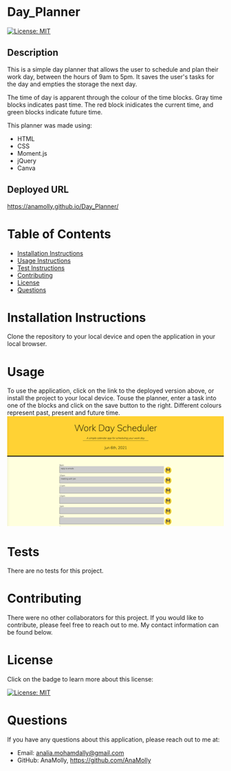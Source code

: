 # Day_Planner

  [![License: MIT](https://img.shields.io/badge/License-MIT-yellow.svg)](https://opensource.org/licenses/MIT)

  ## Description
  This is a simple day planner that allows the user to schedule and plan their work day, between the hours of 9am to 5pm. It saves the user's tasks for the day and empties the storage the next day.
  
  The time of day is apparent through the colour of the time blocks. Gray time blocks indicates past time. The red block inidicates the current time, and green blocks indicate future time.

  This planner was made using:
  - HTML
  - CSS
  - Moment.js 
  - jQuery
  - Canva

  ## Deployed URL
  https://anamolly.github.io/Day_Planner/

  # Table of Contents
  - [Installation Instructions](#installation-instructions)
  - [Usage Instructions](#usage)
  - [Test Instructions](#tests)
  - [Contributing](#contributing)
  - [License](#license)
  - [Questions](#questions)

  # Installation Instructions
  Clone the repository to your local device and open the application in your local browser.

  # Usage
  To use the application, click on the link to the deployed version above, or install the project to your local device. Touse the planner, enter a task into one of the blocks and click on the save button to the right. Different colours represent past, present and future time.
  ![](./assets/images/Screenshot.png)

  # Tests
  There are no tests for this project.

  # Contributing
  There were no other collaborators for this project. If you would like to contribute, please feel free to reach out to me. My contact information can be found below.

  # License
  Click on the badge to learn more about this license:

  [![License: MIT](https://img.shields.io/badge/License-MIT-yellow.svg)](https://opensource.org/licenses/MIT)
  
  # Questions
  If you have any questions about this application, please reach out to me at: 

  - Email: analia.mohamdally@gmail.com
  - GitHub: AnaMolly, https://github.com/AnaMolly
